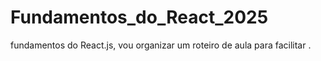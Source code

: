 # Fundamentos_do_React_2025


fundamentos do React.js, vou organizar um roteiro de aula para facilitar
.